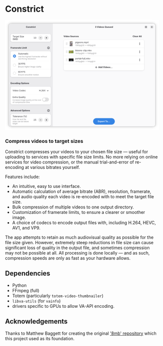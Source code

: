 # Constrict

![Application Screenshot](https://github.com/Wartybix/Constrict/blob/main/screenshots/queued.png?raw=true)

### Compress videos to target sizes

Constrict compresses your videos to your chosen file size — useful for uploading to services with specific file size limits. No more relying on online services for video compression, or the manual trial-and-error of re-encoding at various bitrates yourself.

Features include:

- An intuitive, easy to use interface.
- Automatic calculation of average bitrate (ABR), resolution, framerate, and audio quality each video is re-encoded with to meet the target file size.
- Bulk compression of multiple videos to one output directory.
- Customization of framerate limits, to ensure a clearer or smoother image.
- A choice of codecs to encode output files with, including H.264, HEVC, AV1, and VP9.

The app attempts to retain as much audiovisual quality as possible for the file size given. However, extremely steep reductions in file size can cause significant loss of quality in the output file, and sometimes compression may not be possible at all. All processing is done locally — and as such, compression speeds are only as fast as your hardware allows.

## Dependencies
- Python
- FFmpeg (full)
- Totem (particularly `totem-video-thumbnailer`)
- `libva-utils` (for `vainfo`)
- drivers specific to GPUs to allow VA-API encoding. 

## Acknowledgements
Thanks to Matthew Baggett for creating the original ['8mb' repository](https://github.com/matthewbaggett/8mb) which this project used as its foundation.
